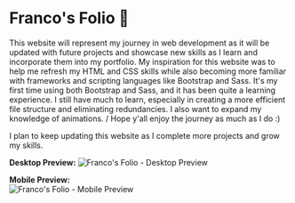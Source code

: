 # Franco's Folio 📁

This website will represent my journey in web development as it will be updated with future projects and showcase new skills as I learn and incorporate them into my portfolio. My inspiration for this website was to help me refresh my HTML and CSS skills while also becoming more familiar with frameworks and scripting languages like Bootstrap and Sass. It's my first time using both Bootstrap and Sass, and it has been quite a learning experience. I still have much to learn, especially in creating a more efficient file structure and eliminating redundancies. I also want to expand my knowledge of animations. /
Hope y'all enjoy the journey as much as I do :) <br>

I plan to keep updating this website as I complete more projects and grow my skills.

**Desktop Preview:**
![Franco's Folio - Desktop Preview](https://github.com/alysonfranco/portfolio.html/assets/101274727/b9e85325-1ac8-4191-8051-517cab01fdb7)<br>

**Mobile Preview:<br>**
![Franco's Folio - Mobile Preview](https://github.com/alysonfranco/portfolio.html/assets/101274727/145ef531-cc17-48ae-a441-e14e10089c7c)




